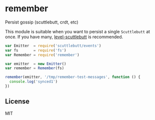 # remember

Persist gossip (scuttlebutt, crdt, etc)

This module is suitable when you want to persist a single `Scuttlebutt` at once.
If you have many, [level-scuttlebutt](https://github.com/dominictarr/level-scuttlebutt)
is recommended.

``` js
var Emitter  = require('scuttlebutt/events')
var fs       = require('fs')
var Remember = require('remember')

var emitter  = new Emitter()
var remember = Remember(fs)

remember(emitter, '/tmp/remember-test-messages', function () {
  console.log('synced1')
})
```

## License

MIT
